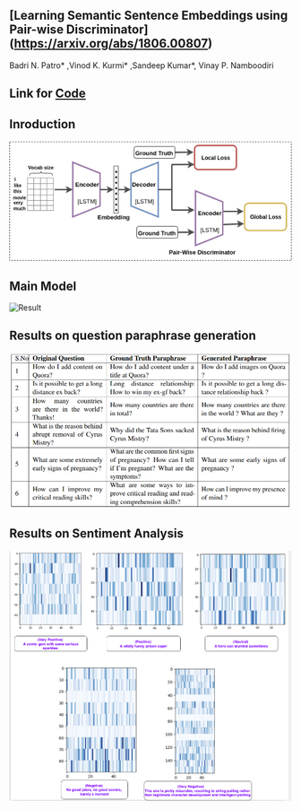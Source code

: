 ## [Learning Semantic Sentence Embeddings using Pair-wise Discriminator] (https://arxiv.org/abs/1806.00807)
Badri N. Patro* ,Vinod K. Kurmi* ,Sandeep Kumar*, Vinay P. Namboodiri

## Link for [Code](https://github.com/badripatro/PQG/)


## Inroduction
![Result](intro.png) 

## Main Model
![Result](main.png) 

## Results on question paraphrase generation
![Result](results_para.png) 

## Results on Sentiment Analysis
![Result](results_senti.png) 





